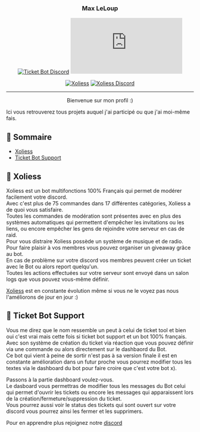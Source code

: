 <h3 align="center">Max LeLoup</h3>

<div align="center">

[![Ticket Bot Discord](https://img.shields.io/discord/836621015865098241?label=Discord%20Ticket%20Bot%20Support&style=for-the-badge)](https://discord.gg/P8Ugn8JTRC)
[![Ticket Bot](https://img.shields.io/mozilla-observatory/grade-score/ticket-bot.xyz?label=Ticket%20Bot&publish&style=for-the-badge)](https://ticket-bot.xyz)

[![Xoliess](https://img.shields.io/mozilla-observatory/grade-score/xoliess.ga?label=Xoliess&publish&style=for-the-badge)](https://xoliess.ga)
[![Xoliess Discord](https://img.shields.io/discord/590450664363261952?label=Discord%20Xoliess&style=for-the-badge)](https://discord.gg/D9QNw8u)

</div>

---

<p align="center"> 
Bienvenue sur mon profil :)

Ici vous retrouverez tous projets auquel j'ai participé ou que j'ai moi-même fais.
    <br> 
</p>

## 📝 Sommaire

- [Xoliess](#xoliess)
- [Ticket Bot Support](#ticket_bot)

## 🧐 Xoliess <a name = "xoliess"></a>

Xoliess est un bot multifonctions 100% Français qui permet de modérer facilement votre discord.<br>
Avec c'est plus de 75 commandes dans 17 différentes catégories, Xoliess a de quoi vous satisfaire.<br>
Toutes les commandes de modération sont présentes avec en plus des systèmes automatiques qui permettent d'empêcher les invitations ou les liens, ou encore empêcher les gens de rejoindre votre serveur en cas de raid.<br>
Pour vous distraire Xoliess possède un système de musique et de radio.<br>
Pour faire plaisir à vos membres vous pouvez organiser un giveaway grâce au bot.<br>
En cas de problème sur votre discord vos membres peuvent créer un ticket avec le Bot ou alors report quelqu'un.<br>
Toutes les actions effectuées sur votre serveur sont envoyé dans un salon logs que vous pouvez vous-même définir.<br>

[Xoliess](https://discord.gg/D9QNw8u) est en constante évolution même si vous ne le voyez pas nous l'améliorons de jour en jour :)

## :ticket: Ticket Bot Support <a name = "ticket_bot"></a>

Vous me direz que le nom ressemble un peut à celui de ticket tool et bien oui c'est vrai mais cette fois si ticket bot support et un bot 100% français.<br>
Avec son système de création du ticket via réaction que vous pouvez définir via une commande ou alors directement sur le dashbaord du Bot.<br>
Ce bot qui vient à peine de sortir n'est pas à sa version finale il est en constante amélioration dans un futur proche vous pourrez modifier tous les textes via le dashboard du bot pour faire croire que c'est votre bot x).<br>

Passons à la partie dashboard voulez-vous.<br>
Le dasboard vous permettras de modifier tous les messages du Bot celui qui permet d'ouvrir les tickets ou encore les messages qui apparaissent lors de la création/fermeture/suppression du ticket.<br>
Vous pourrez aussi voir le status des tickets qui sont ouvert sur votre discord vous pourrez ainsi les fermer et les supprimers.<br>

Pour en apprendre plus rejoignez notre [discord](https://discord.gg/P8Ugn8JTRC)
